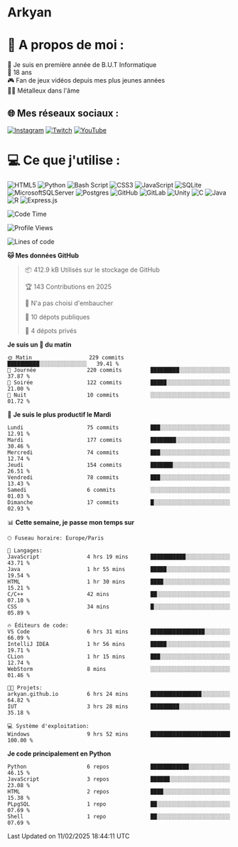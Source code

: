 # Arkyan
 # 💫 A propos de moi :
📖 Je suis en première année de B.U.T Informatique  
🎂 18 ans  
🎮 Fan de jeux vidéos depuis mes plus jeunes années  
🤘🏻 Métalleux dans l'âme  

## 🌐 Mes réseaux sociaux :
[![Instagram](https://img.shields.io/badge/Instagram-%23E4405F.svg?logo=Instagram&logoColor=white)](https://instagram.com/arkyan25) [![Twitch](https://img.shields.io/badge/Twitch-%239146FF.svg?logo=Twitch&logoColor=white)](https://twitch.tv/arkyan_) [![YouTube](https://img.shields.io/badge/YouTube-%23FF0000.svg?logo=YouTube&logoColor=white)](https://youtube.com/@arkyan_) 

# 💻 Ce que j'utilise :
![HTML5](https://img.shields.io/badge/html5-%23E34F26.svg?style=for-the-badge&logo=html5&logoColor=white) ![Python](https://img.shields.io/badge/python-3670A0?style=for-the-badge&logo=python&logoColor=ffdd54) ![Bash Script](https://img.shields.io/badge/bash_script-%23121011.svg?style=for-the-badge&logo=gnu-bash&logoColor=white) ![CSS3](https://img.shields.io/badge/css3-%231572B6.svg?style=for-the-badge&logo=css3&logoColor=white) ![JavaScript](https://img.shields.io/badge/javascript-%23323330.svg?style=for-the-badge&logo=javascript&logoColor=%23F7DF1E) ![SQLite](https://img.shields.io/badge/sqlite-%2307405e.svg?style=for-the-badge&logo=sqlite&logoColor=white) ![MicrosoftSQLServer](https://img.shields.io/badge/Microsoft%20SQL%20Server-CC2927?style=for-the-badge&logo=microsoft%20sql%20server&logoColor=white) ![Postgres](https://img.shields.io/badge/postgres-%23316192.svg?style=for-the-badge&logo=postgresql&logoColor=white) ![GitHub](https://img.shields.io/badge/github-%23121011.svg?style=for-the-badge&logo=github&logoColor=white) ![GitLab](https://img.shields.io/badge/gitlab-%23181717.svg?style=for-the-badge&logo=gitlab&logoColor=white) ![Unity](https://img.shields.io/badge/unity-%23000000.svg?style=for-the-badge&logo=unity&logoColor=white)  ![C](https://img.shields.io/badge/c-%2300599C.svg?style=for-the-badge&logo=c&logoColor=white) ![Java](https://img.shields.io/badge/java-%23ED8B00.svg?style=for-the-badge&logo=openjdk&logoColor=white) ![R](https://img.shields.io/badge/r-%23276DC3.svg?style=for-the-badge&logo=r&logoColor=white) ![Express.js](https://img.shields.io/badge/express.js-%23404d59.svg?style=for-the-badge&logo=express&logoColor=%2361DAFB)

<!--START_SECTION:waka-->
![Code Time](http://img.shields.io/badge/Code%20Time-234%20hrs%2054%20mins-blue)

![Profile Views](http://img.shields.io/badge/Vues%20du%20profil-0-blue)

![Lines of code](https://img.shields.io/badge/Depuis%20Hello%20World%2C%20j%27ai%20%C3%A9crit-4.0%20million%20Lignes%20de%20code-blue)

**🐱 Mes données GitHub** 

> 📦 412.9 kB Utilisés sur le stockage de GitHub 
 > 
> 🏆 143 Contributions en 2025
 > 
> 🚫 N'a pas choisi d'embaucher
 > 
> 📜 10 dépots publiques 
 > 
> 🔑 4 dépots privés 
 > 
**Je suis un 🐤 du matin** 

```text
🌞 Matin                  229 commits         ██████████░░░░░░░░░░░░░░░   39.41 % 
🌆 Journée                220 commits         █████████░░░░░░░░░░░░░░░░   37.87 % 
🌃 Soirée                 122 commits         █████░░░░░░░░░░░░░░░░░░░░   21.00 % 
🌙 Nuit                   10 commits          ░░░░░░░░░░░░░░░░░░░░░░░░░   01.72 % 
```
📅 **Je suis le plus productif le Mardi** 

```text
Lundi                    75 commits          ███░░░░░░░░░░░░░░░░░░░░░░   12.91 % 
Mardi                    177 commits         ████████░░░░░░░░░░░░░░░░░   30.46 % 
Mercredi                 74 commits          ███░░░░░░░░░░░░░░░░░░░░░░   12.74 % 
Jeudi                    154 commits         ███████░░░░░░░░░░░░░░░░░░   26.51 % 
Vendredi                 78 commits          ███░░░░░░░░░░░░░░░░░░░░░░   13.43 % 
Samedi                   6 commits           ░░░░░░░░░░░░░░░░░░░░░░░░░   01.03 % 
Dimanche                 17 commits          █░░░░░░░░░░░░░░░░░░░░░░░░   02.93 % 
```


📊 **Cette semaine, je passe mon temps sur** 

```text
🕑︎ Fuseau horaire: Europe/Paris

💬 Langages: 
JavaScript               4 hrs 19 mins       ███████████░░░░░░░░░░░░░░   43.71 % 
Java                     1 hr 55 mins        █████░░░░░░░░░░░░░░░░░░░░   19.54 % 
HTML                     1 hr 30 mins        ████░░░░░░░░░░░░░░░░░░░░░   15.21 % 
C/C++                    42 mins             ██░░░░░░░░░░░░░░░░░░░░░░░   07.10 % 
CSS                      34 mins             █░░░░░░░░░░░░░░░░░░░░░░░░   05.89 % 

🔥 Éditeurs de code: 
VS Code                  6 hrs 31 mins       █████████████████░░░░░░░░   66.09 % 
IntelliJ IDEA            1 hr 56 mins        █████░░░░░░░░░░░░░░░░░░░░   19.71 % 
CLion                    1 hr 15 mins        ███░░░░░░░░░░░░░░░░░░░░░░   12.74 % 
WebStorm                 8 mins              ░░░░░░░░░░░░░░░░░░░░░░░░░   01.46 % 

🐱‍💻 Projets: 
arkyan.github.io         6 hrs 24 mins       ████████████████░░░░░░░░░   64.82 % 
IUT                      3 hrs 28 mins       █████████░░░░░░░░░░░░░░░░   35.18 % 

💻 Système d'exploitation: 
Windows                  9 hrs 52 mins       █████████████████████████   100.00 % 
```

**Je code principalement en Python** 

```text
Python                   6 repos             ████████████░░░░░░░░░░░░░   46.15 % 
JavaScript               3 repos             ██████░░░░░░░░░░░░░░░░░░░   23.08 % 
HTML                     2 repos             ████░░░░░░░░░░░░░░░░░░░░░   15.38 % 
PLpgSQL                  1 repo              ██░░░░░░░░░░░░░░░░░░░░░░░   07.69 % 
Shell                    1 repo              ██░░░░░░░░░░░░░░░░░░░░░░░   07.69 % 
```




 Last Updated on 11/02/2025 18:44:11 UTC
<!--END_SECTION:waka-->

<!--START_SECTION:SHOW_PROJECTS-->
<!--END_SECTION:SHOW_PROJECTS-->

<!--START_SECTION:SHOW_LINES_OF_CODE-->
<!--END_SECTION:SHOW_LINES_OF_CODE-->

<!--START_SECTION:SHOW_TOTAL_CODE_TIME-->
<!--END_SECTION:SHOW_TOTAL_CODE_TIME-->

<!--START_SECTION:SHOW_PROFILE_VIEWS-->
<!--END_SECTION:SHOW_PROFILE_VIEWS-->

<!--START_SECTION:SHOW_COMMIT-->
<!--END_SECTION:SHOW_COMMIT-->

<!--START_SECTION:SHOW_DAYS_OF_WEEK-->
<!--END_SECTION:SHOW_DAYS_OF_WEEK-->

<!--START_SECTION:SHOW_LANGUAGE-->
<!--END_SECTION:SHOW_LANGUAGE-->

<!--START_SECTION:SHOW_TIMEZONE-->
<!--END_SECTION:SHOW_TIMEZONE-->

<!--START_SECTION:SHOW_LANGUAGE_PER_REPO-->
<!--END_SECTION:SHOW_LANGUAGE_PER_REPO-->

<!--START_SECTION:SHOW_SHORT_INFO-->
<!--END_SECTION:SHOW_SHORT_INFO-->
